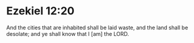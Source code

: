 # Ezekiel 12:20

And the cities that are inhabited shall be laid waste, and the land shall be desolate; and ye shall know that I [am] the LORD.